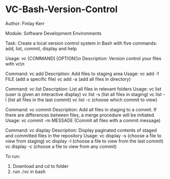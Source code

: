 # VC-Bash-Version-Control

Author: Finlay Kerr

Module: Software Development Environments

Task: Create a local version control system in Bash with five commands: add, list, commit, display and help

Usage: vc [COMMAND] [OPTION]\n
	Description: Version control your files with vc\n

Command: vc add
	Description: Add files to staging area
	Usage:
		vc add -f FILE (add a specific file)
		vc add -a (add all files in directory)

Command: vc list
	Description: List all files in relevant folders
	Usage:
		vc list 	(user is given an interactive display)
		vc list -s 	(list all files in staging)
		vc list -l 	(list all files in the last commit)
		vc list -c 	(choose which commit to view)
	
Command: vc commit
	Description: Add all files in staging to a commit. If there are
		differences between files, a merge procedure will be initiated.
	Usage:
		vc commit -m MESSAGE (Commit all files with a commit message)

Command: vc display
	Description: Display paginated contents of staged and committed files 
		in the repository
	Usage:
		vc display -s 	(choose a file to view from staging)
		vc display -l 	(choose a file to view from the last commit)
		vc display -c 	(choose a file to view from any commit)


To run:
1) Download and cd to folder
2) run ./vc in bash
